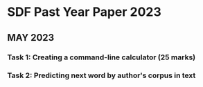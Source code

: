 # SDF Past Year Paper 2023

## MAY 2023

### Task 1: Creating a command-line calculator (25 marks)

### Task 2: Predicting next word by author's corpus in text
